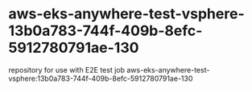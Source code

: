 # aws-eks-anywhere-test-vsphere-13b0a783-744f-409b-8efc-5912780791ae-130
repository for use with E2E test job aws-eks-anywhere-test-vsphere:13b0a783-744f-409b-8efc-5912780791ae-130

